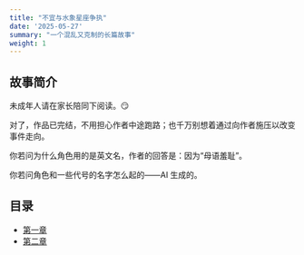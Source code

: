 ```yaml
---
title: "不宜与水象星座争执"
date: '2025-05-27'
summary: "一个混乱又克制的长篇故事"
weight: 1
---
```


## 故事简介

<!-- 故事设定在一个架空的行政世界，每个人都被悄无声息地引导至“最合适”的社会角色上。主人公在制度的温和裹挟中一路升迁，恋爱、服从、背叛、反抗、再服从……她始终保持冷静，偶尔也爆炸。 -->

<!-- 本书含有轻微的甜蜜恋爱、大量的哲学疑难，以及若干在理性外壳中缓慢燃烧的情感碰撞与不宜公开讨论的欲望和冲动。写作者原本试图探讨权力结构、理想社会，和神性重建，但某些人物的发展方向显然超出了控制。 -->

<!-- 读者请自担风险。 -->

未成年人请在家长陪同下阅读。:smirk:

对了，作品已完结，不用担心作者中途跑路；也千万别想着通过向作者施压以改变事件走向。

你若问为什么角色用的是英文名，作者的回答是：因为“母语羞耻”。

你若问角色和一些代号的名字怎么起的——AI 生成的。

## 目录
- [第一章](ch01.md)
- [第二章](ch02.md)